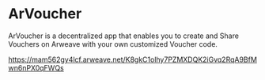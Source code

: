 # ArVoucher
ArVoucher is a decentralized app that enables you to create and Share Vouchers on Arweave with your own customized Voucher code.

https://mam562gy4lcf.arweave.net/K8gkC1olhy7PZMXDQK2iGvq2RqA9BfMwn6nPX0qFWQs
